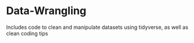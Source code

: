 # Data-Wrangling
Includes code to clean and manipulate datasets using tidyverse, as well as clean coding tips
